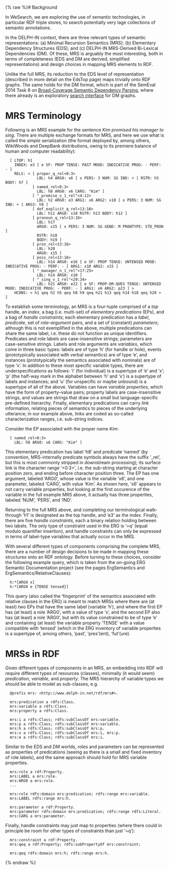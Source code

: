 {% raw %}# Background

In WeSearch, we are exploring the use of semantic
technologies, in particular RDF triple stores, to search potentially
very lage collections of semantic annotations.

In the DELPH-IN context, there are three relevant types of semantic
representations: (a) Minimal Recursion Semantics (MRS); (b) Elementary
Dependency Structures (EDS); and (c) DELPH-IN MRS-Derived Bi-Lexical
Dependencies (DM). Of these, MRS is arguably the most interesting, both
in terms of completeness (EDS and DM are derived, simplified
representations) and design choices in mapping MRS elements to RDF.

Unlike the full MRS, its reduction to the EDS level of representation
(described in more detail on the EdsTop page) maps trivially
onto RDF graphs. The same holds for the DM format, which is part of the
SemEval 2014 Task 8 on [Broad-Coverage Semantic Dependency
Parsing](http://alt.qcri.org/semeval2014/task8/), where there already is
an exploratory [search interface](http://wesearch.delph-in.net/sdp/) for
DM graphs.

# MRS Terminology

Following is an MRS example for the sentence *Kim promised his manager
to sing.* There are multiple exchange formats for MRS, and here we use
what is called the *simple* serialization (the format deployed by, among
others, WikiWoods and DeepBank distributions,
owing to its premiere balance of human and computer readability):

      [ LTOP: h1
        INDEX: e3 [ e SF: PROP TENSE: PAST MOOD: INDICATIVE PROG: - PERF: - ]
        RELS: < [ proper_q_rel<0:3>
                  LBL: h4 ARG0: x6 [ x PERS: 3 NUM: SG IND: + ] RSTR: h5 BODY: h7 ]
                [ named_rel<0:3>
                  LBL: h8 ARG0: x6 CARG: "Kim" ]
                [ "_promise_v_1_rel"<4:12>
                  LBL: h2 ARG0: e3 ARG1: x6 ARG2: x10 [ x PERS: 3 NUM: SG IND: + ] ARG3: h9 ]
                [ def_explicit_q_rel<13:16>
                  LBL: h11 ARG0: x10 RSTR: h13 BODY: h12 ]
                [ pronoun_q_rel<13:16>
                  LBL: h17
                  ARG0: x15 [ x PERS: 3 NUM: SG GEND: M PRONTYPE: STD_PRON ]
                  RSTR: h18
                  BODY: h19 ]
                [ pron_rel<13:16>
                  LBL: h20
                  ARG0: x15 ]
                [ poss_rel<13:16>
                  LBL: h14 ARG0: e16 [ e SF: PROP TENSE: UNTENSED MOOD: INDICATIVE PROG: - PERF: - ] ARG1: x10 ARG2: x15 ]
                [ "_manager_n_1_rel"<17:25>
                  LBL: h14 ARG0: x10 ]
                [ "_sing_v_1_rel"<29:34>
                  LBL: h21 ARG0: e22 [ e SF: PROP-OR-QUES TENSE: UNTENSED MOOD: INDICATIVE PROG: - PERF: - ] ARG1: x6 ARG2: p23 ] >
        HCONS: < h1 qeq h2 h5 qeq h8 h9 qeq h21 h13 qeq h14 h18 qeq h20 > ]

To establish some terminology, an MRS is a four-tuple comprised of a
*top* handle, an *index*, a bag (i.e. multi-set) of *elementary
predications* (EPs), and a bag of *handle constraints*; each elementary
predication has a *label*, *predicate*, set of *role–argument* pairs,
and a set of (constant) *parameters*; although this is not exemplified
in the above, multiple predications can share the same label, i.e. these
do not function as unique identifiers. Predicates and role labels are
case-insensitive strings; parameters are case-sensitive strings. Labels
and role arguments are *variables*, which come in three basic types:
labels are of type ‘h’ (for handle or hole), events (prototypically
associated with verbal semantics) are of type ‘e’, and instances
(prototypically the semantics associated with nominals) are of type ‘x’.
In addition to these most specific variable types, there are
underspecifications as follows: ‘i’ (for individual) is a supertype of
‘e’ and ‘x’; ‘p’ (the half-way mark in the alphabet between ‘h’ and ‘x’)
is a supertype of labels and instances; and ‘u’ (for unspecific or maybe
unbound) is a supertype of all of the above. Variables can have
*variable properties*, which have the form of property–value pairs;
property labels are case-insensitive strings, and values are strings
that draw on a small but language-specific pre-defined hierarchy.
Finally, elementary predications can carry *link* information, relating
pieces of semantics to pieces of the underlying utterance; in our
example above, links are coded as so-called characterization ranges,
i.e. sub-string indices.

Consider the EP associated with the proper name *Kim*:

      [ named_rel<0:3>
        LBL: h8 ARG0: x6 CARG: "Kim" ]

This elementary predication has label ‘h8’ and predicate ‘named’ (by
convention, MRS-internally predicate symbols always have the suffix
‘\_rel’, but this is most commonly stripped in downstream processing);
its surface link is the character range ‘&lt;0:3&gt;’, i.e. the
sub-string starting at character position zero, and ending before
character position three. The EP has one argument, labeled ‘ARG0’, whose
value is the variable ‘x6’, and one parameter, labeled ‘CARG’, with
value ‘Kim’. As shown here, ‘x6’ appears to not carry variable
properties, but looking at the first occurence of the variable in the
full example MRS above, it actually has three properties, labeled ‘NUM’,
‘PERS’, and ‘IND’.

Returning to the full MRS above, and completing our terminological
walk-through ‘h1’ is designated as the top handle, and ‘e3’ as the
index. Finally, there are five *handle constraints*, each a binary
relation holding between two labels. The only type of constraint used in
the ERG is ‘=q’ (equal modulo quantifier insertion), and handle
constraints can only be expressed in terms of label-type variables that
actually occur in the MRS.

With several different types of components comprising the complete MRS,
there are a number of design decisions to be made in mapping these
structures onto an RDF ontology. Before turning to these choices,
consider the following example query, which is taken from the on-going
ERG Semantic Documentation project (see the pages
ErgSemantics and
ErgSemantics/RelativeClauses):

      h:*[ARG0 x]
      h:*[ARG0 e {TENSE tensed}]

This query (also called the ‘fingerprint’ of the semantics associated
with relative clauses in the ERG) is meant to match MRSs where there are
(at least) two EPs that have the same label (variable ‘h’), and where
the first EP has (at least) a role ‘ARG0’, with a value of type ‘x’, and
the second EP also has (at least) a role ‘ARG0’, but with its value
constrained to be of type ‘e’ and containing (at least) the variable
property ‘TENSE’ with a value compatible with ‘tensed’ (which in the ERG
inventory of variable properties is a supertype of, among others,
‘past’, ‘pres’(ent), ‘fut’(ure).

# MRSs in RDF

Given different types of components in an MRS, an embedding into RDF
will require different types of resources (classes), minimally (it would
seem) *predication*, *variable*, and *property*. The MRS hierarchy of
variable types we should be able to model as sub-classes, e.g.

      @prefix mrs: <http://www.delph-in.net/rdf/mrs#>.
    
      mrs:predication a rdfs:Class.
      mrs:variable a rdfs:Class.
      mrs:property a rdfs:Class.
    
      mrs:i a rdfs:Class; rdfs:subClassOf mrs:variable.
      mrs:p a rdfs:Class; rdfs:subClassOf mrs:variable.
      mrs:h a rdfs:Class; rdfs:subClassOf mrs:p.
      mrs:x a rdfs:Class; rdfs:subClassOf mrs:i, mrs:p.
      mrs:e a rdfs:Class; rdfs:subClassOf mrs:i.

Similar to the EDS and DM worlds, roles and parameters can be
represented as properties of predications (seeing as there is a small
and fixed inventory of role labels), and the same approach should hold
for MRS variable properties.

      mrs:role a rdf:Property.
      mrs:LABEL a mrs:role.
      mrs:ARG0 a mrs:role.
      ...
    
      mrs:role rdfs:domain mrs:predication; rdfs:range mrs:variable.
      mrs:LABEL rdfs:range mrs:h.
    
      mrs:parameter a rdf:Property.
      mrs:parameter rdfs:domain mrs:predication; rdfs:range rdfs:Literal.
      mrs:CARG a mrs:parameter.

Finally, handle constraints may just map to properties (where there
could in principle be room for other types of constraints than just
‘=q’):

      mrs:constraint a rdf:Property.
      mrs:qeq a rdf:Property; rdfs:subPropertyOf mrs:constraint;
    
      mrs:qeq rdfs:domain mrs:h; rdfs:range mrs:h.
<update date omitted for speed>{% endraw %}